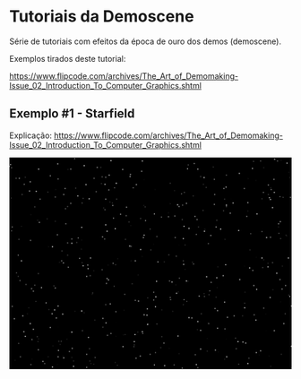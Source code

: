 # Tutoriais da Demoscene

Série de tutoriais com efeitos da época de ouro dos demos (demoscene).

Exemplos tirados deste tutorial:

https://www.flipcode.com/archives/The_Art_of_Demomaking-Issue_02_Introduction_To_Computer_Graphics.shtml


## Exemplo #1 - Starfield

Explicação: https://www.flipcode.com/archives/The_Art_of_Demomaking-Issue_02_Introduction_To_Computer_Graphics.shtml

[![demo](demo-1.png)](https://editor.p5js.org/moniquelive/full/zX8uafRkG)
